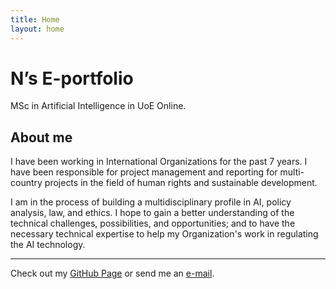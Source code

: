 ```yaml
---
title: Home
layout: home
---
```


# N’s E-portfolio  
MSc in Artificial Intelligence in UoE Online.

## About me
I have been working in International Organizations for the past 7 years. I have been responsible for project management and reporting for multi-country projects in the field of human rights and sustainable development.

I am in the process of building a multidisciplinary profile in AI, policy analysis, law, and ethics. I hope to gain a better understanding of the technical challenges, possibilities, and opportunities; and to have the necessary technical expertise to help my Organization's work in regulating the AI technology.


----
Check out my [GitHub Page](https://github.com/no22138/eportfolio/) or send me an [e-mail](mailto:no22138@essex.ac.uk).

